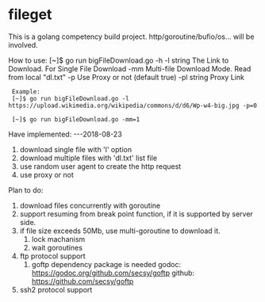 # fileget
This is a golang competency build project. http/goroutine/bufio/os... will be involved.

How to use:
[~]$ go run bigFileDownload.go -h
  -l string
        The Link to Download. For Single File Download
  -mm
        Multi-file Download Mode. Read from local "dl.txt"
  -p    Use Proxy or not (default true)
  -pl string
        Proxy Link

     Example:
     [~]$ go run bigFileDownload.go -l https://upload.wikimedia.org/wikipedia/commons/d/d6/Wp-w4-big.jpg -p=0

     [~]$ go run bigFileDownload.go -mm=1



Have implemented:
---2018-08-23
1. download single file with 'l' option
2. download multiple files with 'dl.txt' list file
3. use random user agent to create the http request
4. use proxy or not 



Plan to do:
1. download files concurrently with goroutine
2. support resuming from break point function, if it is supported by server side.
3. if file size exceeds 50Mb, use multi-goroutine to download it.
     1) lock machanism
     2) wait goroutines
4. ftp protocol support
     1) goftp dependency package is needed
         godoc:  https://godoc.org/github.com/secsy/goftp
         github: https://github.com/secsy/goftp
5. ssh2 protocol support
  

